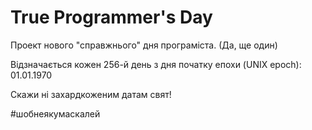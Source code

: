 # True Programmer's Day

Проект нового "справжнього" дня програміста. (Да, ще один)

Відзначається кожен 256-й день з дня початку епохи (UNIX epoch): 01.01.1970

Скажи ні захардкоженим датам свят!

#шобнеякумаскалей
